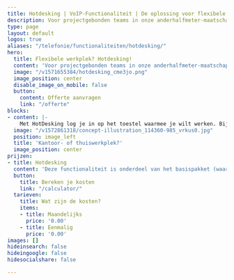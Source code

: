 ```yaml
---
title: Hotdesking | VoIP-Functionaliteit | De oplossing voor flexibele werkplekken
description: Voor projectgebonden teams in onze anderhalfmeter-maatschappij is hotdesking een uitkomst
type: page
layout: default
logos: true
aliases: "/telefonie/functionaliteiten/hotdesking/"
hero:
  title: Flexibele werkplek? Hotdesking!
  content: 'Voor projectgebonden teams in onze anderhalfmeter-maatschappij is hotdesking een uitkomst; log in op een toestel en het toestel neemt gelijk jouw identiteit aan. Belt een collega, dan gaat dat toestel rinkelen. Bel je uit, dan zien collega’s en klanten jouw nummer. Je kunt ook inloggen op een toestel thuis of op een andere vestiging.'
  image: "/v1571655384/hotdesking_cme3jo.png"
  image_position: center
  disable_image_on_mobile: false
  button:
    content: Offerte aanvragen
    link: "/offerte"
blocks:
- content: |-
    Met HotDesking log je in op het toestel waarmee je wilt werken. Bijvoorbeeld het toestel thuis. Bel de code en je hoort de bevestiging dat je bent ingelogd. Dit toestel is nu helemaal jouw toestel: <br> * gesprekken naar jouw verkorte nummer komen hierop binnen <br> * jij belt uit met jouw naam en nummer <br> * al jouw instellingen (voicemail, schakelaars) werken zoals altijd<br>. Hotdesking is ook handig als je thuis en op kantoor werkt, maar ook als check-in en digitale presentielijst. <br><br><a href="https://www.callvoip.nl/ondersteuning/extra-features/hotdesking-handleiding/" class="button">Hoe werkt het?</a>
  image: "/v1572861318/concept-illustration_114360-985_vrkus0.jpg"
  position: image_left
  title: 'Kantoor- of thuiswerkplek?'
  image_position: center
prijzen:
- title: Hotdesking
  content: 'Deze functionaliteit is onderdeel van het basispakket (waar u €7,50 excl. BTW voor betaalt)'
  button:
    title: Bereken je kosten
    link: "/calculator/"
  tarieven:
    title: Wat zijn de kosten?
    items:
    - title: Maandelijks
      price: '0.00'
    - title: Eenmalig
      price: '0.00'
images: []
hideinsearch: false
hideingoogle: false
hidesocialshare: false

---
```

